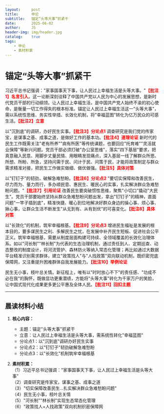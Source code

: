 ```yaml
---
layout:     post
title:      申论
subtitle:   锚定“头等大事”抓紧干
date:       2025-06-02
author:     JS
header-img: img/header.jpg
catalog:    true
tags:
    - 申论
    - 素材积累
---
```


# 锚定“头等大事”抓紧干

习近平总书记强调："家事国事天下事，让人民过上幸福生活是头等大事。"<strong style="color:red;">【批注1】名言引入</strong>。这一论断深刻诠释了中国共产党以人民为中心的发展思想，是新时代党员干部的行动纲领。让人民过上幸福生活，是中国共产党人始终不渝的初心使命，是衡量一切工作得失的根本标准。锚定让人民过上幸福生活这一"头等大事"，需以系统性思维、务实性举措、长效化机制，将"幸福蓝图"转化为亿万民众的可感生活。<strong style="color:red;">【批注2】立意</strong>

以"沉到底"的调研，办好民生实事。<strong style="color:red;">【批注3】分论点1</strong> 调查研究是我们党的传家宝，是谋事之基、成事之道，是做好工作的基本功。<strong style="color:red;">【批注4】道理论证</strong> 新时代的民生工作既需关注"老有所养""病有所医"等传统课题，也要回应"托育难""灵活就业保障"等新兴问题。党员干部必须打破"办公室思维"，落实"四下基层"要求，把真意融入民意、用脚步丈量民情、用眼睛发现痛点，深入基层一线了解群众所思、所想、所盼、所急，坚持问需于民、问计于民、问策于民，才能将政策制定与群众需求精准对接，把民生工作做实做细、做优做强。<strong style="color:red;">【批注5】具体对策</strong>

以"钉钉子"的韧劲，破解急难愁盼。<strong style="color:red;">【批注6】分论点2</strong> "要切实保障和改善民生，尽力而为、量力而行，多办顺民意、惠民生、暖民心的实事，扎实解决群众急难愁盼问题。"<strong style="color:red;">【批注7】引用论证</strong> 改善民生要突破惯性思维，聚焦"小切口"撬动"大民生"。党员干部要始终坚持从群众急难愁盼问题出发，拿出"钉钉子"的精神，直面问题"一竿子插到底"，精准快捷、暖心到位地解决好群众身边的操心事、烦心事、揪心事，让群众生活不断发生"从无到有、从有到优"的可喜变化。<strong style="color:red;">【批注8】具体对策</strong>

以"长效化"的机制，筑牢幸福根基。<strong style="color:red;">【批注9】分论点3</strong> 增进民生福祉是发展的根本目的，要多谋民生之利、多解民生之忧，在发展中补齐民生短板、促进社会公平正义。筑牢幸福根基，需要从制度层面构建可持续、全领域覆盖的长效化治理体系。如以"河长制""林长制"为代表的生态治理机制，通过责任到人、定期巡查、动态整改的制度设计，将河流管护、森林防火等纳入常态化管理；再比如通过大数据平台精准识别需求群体，建立"政策找人"与"人找政策"双向联动机制，既织密兜底保障网，又注重提升困难群体自我发展能力。<strong style="color:red;">【批注10】举例论证</strong>

民生无小事，枝叶总关情。新征程上，唯有以"时时放心不下"的责任感、"功成不必在我"的胸怀，既做显功更重潜绩，方能将"头等大事"转化为千家万户的笑脸，让中国式现代化成果更多更公平惠及全体人民。<strong style="color:red;">【批注11】回扣主题</strong>

---

## 晨读材料小结

1. **核心内容：**  
   - 主题：锚定"头等大事"抓紧干  
   - 立意：让人民过上幸福生活是头等大事，需系统性转化"幸福蓝图"  
   - 分论点1：以"沉到底"调研办好民生实事  
   - 分论点2：以"钉钉子"韧劲破解急难愁盼  
   - 分论点3：以"长效化"机制筑牢幸福根基  

2. **素材积累：**  
   （1）习近平总书记强调："家事国事天下事，让人民过上幸福生活是头等大事"  
   （2）调查研究是传家宝，谋事之基、成事之道  
   （3）"切实保障改善民生...扎实解决群众急难愁盼问题"  
   （4）民生无小事，枝叶总关情  
   （5）"河长制""林长制"实现生态常态化管理  
   （6）"政策找人+人找政策"双向机制织密保障网  